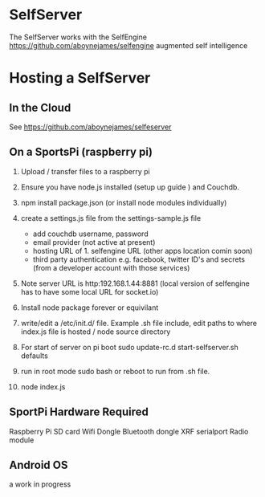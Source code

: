 SelfServer
==========

The SelfServer works with the SelfEngine https://github.com/aboynejames/selfengine   augmented self intelligence


Hosting a SelfServer
============

In the Cloud
--------------------

See   https://github.com/aboynejames/selfeserver


On a SportsPi  (raspberry pi)
-------------------------------------------

1. Upload / transfer files to a raspberry pi

2. Ensure you have node.js installed (setup up guide    ) and Couchdb.

3.  npm install package.json (or install node modules individually)

4. create a  settings.js file from the settings-sample.js  file 

	- add couchdb username, password
	- email provider (not active at present)
	- hosting URL of  1. selfengine URL  (other apps location comin soon)
	- third party authentication e.g. facebook, twitter  ID's and secrets (from a developer account with those services)

5. Note server URL is  http:192.168.1.44:8881  (local version of selfengine has to have some local URL for socket.io)

6. Install node package forever or equivilant

7. write/edit  a /etc/init.d/  file.  Example .sh file include, edit paths to where index.js file is hosted / node source directory

8.  For start of server on pi boot  sudo update-rc.d start-selfserver.sh defaults

9. run in root mode   sudo bash  or reboot to run from .sh file.

10. node index.js


SportPi Hardware Required
-----------------------------------------
Raspberry Pi
SD card
Wifi Dongle
Bluetooth dongle
XRF serialport Radio module


Android OS
------------------

a work in progress
